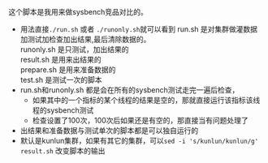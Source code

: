 这个脚本是我用来做sysbench竞品对比的。 
* 用法直接`./run.sh` 或者 `./runonly.sh`就可以看到
run.sh 是对集群做灌数据加测试加检查加出结果,最后清除数据的。  
runonly.sh 是只测试，加出结果的  
result.sh 是用来出结果的  
prepare.sh 是用来准备数据的  
test.sh 是测试一次的脚本  
* run.sh和runonly.sh 都是会在所有的sysbench测试走完一遍后检查，
  * 如果其中的一个指标的某个线程的结果是空的，那就直接运行该指标该线程的sysbench测试
  * 检查设置了100次，100次后如果还是有空的，那直接当有问题处理了
* 出结果和准备数据与测试单次的脚本都是可以独自运行的
* 默认是kunlun集群，如果有其它的集群，可以`sed -i 's/kunlun/kunlun/g' result.sh` 改变脚本的输出
